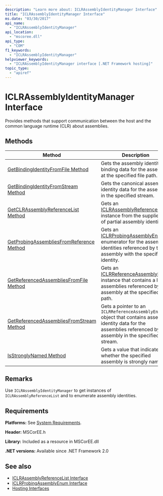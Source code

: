 ```yaml
---
description: "Learn more about: ICLRAssemblyIdentityManager Interface"
title: "ICLRAssemblyIdentityManager Interface"
ms.date: "03/30/2017"
api_name:
  - "ICLRAssemblyIdentityManager"
api_location:
  - "mscoree.dll"
api_type:
  - "COM"
f1_keywords:
  - "ICLRAssemblyIdentityManager"
helpviewer_keywords:
  - "ICLRAssemblyIdentityManager interface [.NET Framework hosting]"
topic_type:
  - "apiref"
---
```

# ICLRAssemblyIdentityManager Interface

Provides methods that support communication between the host and the common language runtime (CLR) about assemblies.

## Methods

|Method|Description|
|------------|-----------------|
|[GetBindingIdentityFromFile Method](iclrassemblyidentitymanager-getbindingidentityfromfile-method.md)|Gets the assembly identity binding data for the assembly at the specified file path.|
|[GetBindingIdentityFromStream Method](iclrassemblyidentitymanager-getbindingidentityfromstream-method.md)|Gets the canonical assembly identity data for the assembly in the specified stream.|
|[GetCLRAssemblyReferenceList Method](iclrassemblyidentitymanager-getclrassemblyreferencelist-method.md)|Gets an [ICLRAssemblyReferenceList](iclrassemblyreferencelist-interface.md) instance from the supplied list of partial assembly identities.|
|[GetProbingAssembliesFromReference Method](iclrassemblyidentitymanager-getprobingassembliesfromreference-method.md)|Gets an [ICLRProbingAssemblyEnum](iclrprobingassemblyenum-interface.md) enumerator for the assembly identities referenced by the assembly with the specified identity.|
|[GetReferencedAssembliesFromFile Method](iclrassemblyidentitymanager-getreferencedassembliesfromfile-method.md)|Gets an [ICLRReferenceAssemblyEnum](iclrreferenceassemblyenum-interface.md) instance that contains a list of assemblies referenced by the assembly at the specified file path.|
|[GetReferencedAssembliesFromStream Method](iclrassemblyidentitymanager-getreferencedassembliesfromstream-method.md)|Gets a pointer to an `ICLRReferenceAssemblyEnum` object that contains assembly identity data for the assemblies referenced by the assembly in the specified stream.|
|[IsStronglyNamed Method](iclrassemblyidentitymanager-isstronglynamed-method.md)|Gets a value that indicates whether the specified assembly is strongly named.|

## Remarks

 Use `ICLRAssemblyIdentityManager` to get instances of `ICLRAssemblyReferenceList` and to enumerate assembly identities.

## Requirements

 **Platforms:** See [System Requirements](../../../framework/get-started/system-requirements.md).

 **Header:** MSCorEE.h

 **Library:** Included as a resource in MSCorEE.dll

 **.NET versions:** Available since .NET Framework 2.0

## See also

- [ICLRAssemblyReferenceList Interface](iclrassemblyreferencelist-interface.md)
- [ICLRProbingAssemblyEnum Interface](iclrprobingassemblyenum-interface.md)
- [Hosting Interfaces](hosting-interfaces.md)
